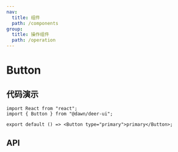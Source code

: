 ```yaml
---
nav:
  title: 组件
  path: /components
group:
  title: 操作组件
  path: /operation
---
```


# Button

## 代码演示

```tsx
import React from "react";
import { Button } from "@dawn/deer-ui";

export default () => <Button type="primary">primary</Button>;
```

## API
